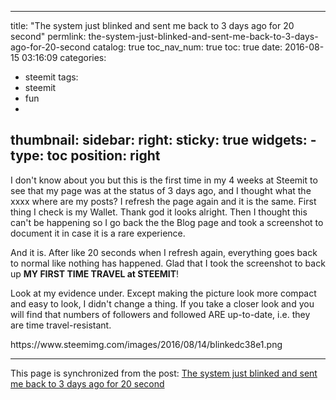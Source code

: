 
---
title: "The system just blinked and sent me back to 3 days ago for 20 second"
permlink: the-system-just-blinked-and-sent-me-back-to-3-days-ago-for-20-second
catalog: true
toc_nav_num: true
toc: true
date: 2016-08-15 03:16:09
categories:
- steemit
tags:
- steemit
- fun
- 
thumbnail: 
sidebar:
    right:
        sticky: true
widgets:
    -
        type: toc
        position: right
---


<html>
<p>I don't know about you but this is the first time in my 4 weeks at Steemit to see that my page was at the status of 3 days ago, and I thought what the xxxx where are my posts? I refresh the page again and it is the same. First thing I check is my Wallet. Thank god it looks alright. Then I thought this can't be happening so I go back the the Blog page and took a screenshot to document it in case it is a rare experience.&nbsp;</p>
<p>And it is. After like 20 seconds when I refresh again, everything goes back to normal like nothing has happened. Glad that I took the screenshot to back up <strong>MY FIRST TIME TRAVEL at STEEMIT</strong>!</p>
<p>Look at my evidence under. Except making the picture look more compact and easy to look, I didn't change a thing. If you take a closer look and you will find that numbers of followers and followed ARE up-to-date, i.e. they are time travel-resistant.&nbsp;</p>
<p>https://www.steemimg.com/images/2016/08/14/blinkedc38e1.png</p>
</html>

- - -

This page is synchronized from the post: [The system just blinked and sent me back to 3 days ago for 20 second](https://steemit.com/@deanliu/the-system-just-blinked-and-sent-me-back-to-3-days-ago-for-20-second)
